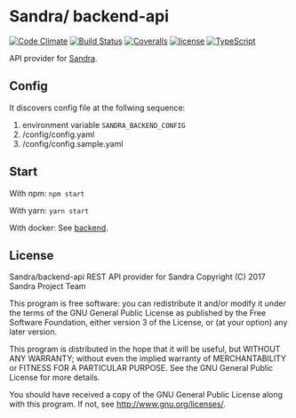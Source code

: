 # Sandra/ backend-api

[![Code Climate](https://img.shields.io/codeclimate/github/SANDRAProject/backend-api.svg?style=flat-square)]()
[![Build Status](https://img.shields.io/travis/SANDRAProject/backend-api.svg?style=flat-square)](https://travis-ci.org/SANDRAProject/backend-api)
[![Coveralls](https://img.shields.io/coveralls/SANDRAProject/backend-api.svg?style=flat-square)](https://coveralls.io/github/SANDRAProject/backend-api)
[![license](https://img.shields.io/github/license/SANDRAProject/backend-api.svg?style=flat-square)](https://github.com/SANDRAProject/backend-api/blob/master/LICENSE.md)
[![TypeScript](https://img.shields.io/badge/TypeScript-v2.3.4-blue.svg?style=flat-square)](https://www.typescriptlang.org/)

API provider for [Sandra](https://github.com/SANDRAProject).

## Config

It discovers config file at the follwing sequence:

1. environment variable `SANDRA_BACKEND_CONFIG`
2. /config/config.yaml
3. /config/config.sample.yaml

## Start

With npm: `npm start`

With yarn: `yarn start`

With docker: See [backend](https://github.com/SANDRAProject/backend).

## License

Sandra/backend-api REST API provider for Sandra
Copyright (C) 2017 Sandra Project Team

This program is free software: you can redistribute it and/or modify
it under the terms of the GNU General Public License as published by
the Free Software Foundation, either version 3 of the License, or
(at your option) any later version.

This program is distributed in the hope that it will be useful,
but WITHOUT ANY WARRANTY; without even the implied warranty of
MERCHANTABILITY or FITNESS FOR A PARTICULAR PURPOSE.  See the
GNU General Public License for more details.

You should have received a copy of the GNU General Public License
along with this program.  If not, see <http://www.gnu.org/licenses/>.